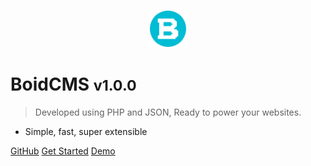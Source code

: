 <p align="center"><img alt="logo" width="60" height="60" src="/_media/logo.svg" /></p>

# BoidCMS <small>v1.0.0</small>

> Developed using PHP and JSON, Ready to power your websites.

- Simple, fast, super extensible

[GitHub](https://github.com/BoidCMS/BoidCMS/)
[Get Started](#boidcms)
[Demo](demo)
